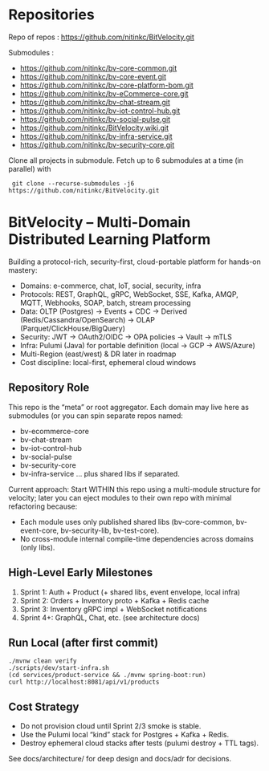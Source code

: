 # Repositories
Repo of repos : https://github.com/nitinkc/BitVelocity.git

Submodules :
- https://github.com/nitinkc/bv-core-common.git
- https://github.com/nitinkc/bv-core-event.git
- https://github.com/nitinkc/bv-core-platform-bom.git
- https://github.com/nitinkc/bv-eCommerce-core.git
- https://github.com/nitinkc/bv-chat-stream.git
- https://github.com/nitinkc/bv-iot-control-hub.git
- https://github.com/nitinkc/bv-social-pulse.git
- https://github.com/nitinkc/BitVelocity.wiki.git
- https://github.com/nitinkc/bv-infra-service.git
- https://github.com/nitinkc/bv-security-core.git

Clone all projects in submodule. Fetch up to 6 submodules at a time (in parallel) with 

```shell
 git clone --recurse-submodules -j6 https://github.com/nitinkc/BitVelocity.git
```

# BitVelocity – Multi-Domain Distributed Learning Platform

Building a protocol-rich, security-first, cloud-portable platform for hands-on mastery:
- Domains: e-commerce, chat, IoT, social, security, infra
- Protocols: REST, GraphQL, gRPC, WebSocket, SSE, Kafka, AMQP, MQTT, Webhooks, SOAP, batch, stream processing
- Data: OLTP (Postgres) → Events + CDC → Derived (Redis/Cassandra/OpenSearch) → OLAP (Parquet/ClickHouse/BigQuery)
- Security: JWT → OAuth2/OIDC → OPA policies → Vault → mTLS
- Infra: Pulumi (Java) for portable definition (local → GCP → AWS/Azure)
- Multi-Region (east/west) & DR later in roadmap
- Cost discipline: local-first, ephemeral cloud windows

## Repository Role
This repo is the “meta” or root aggregator. Each domain may live here as submodules (or you can spin separate repos named:
- bv-ecommerce-core
- bv-chat-stream
- bv-iot-control-hub
- bv-social-pulse
- bv-security-core
- bv-infra-service
… plus shared libs if separated.

Current approach: Start WITHIN this repo using a multi-module structure for velocity; later you can eject modules to their own repo with minimal refactoring because:
- Each module uses only published shared libs (bv-core-common, bv-event-core, bv-security-lib, bv-test-core).
- No cross-module internal compile-time dependencies across domains (only libs).

## High-Level Early Milestones
1. Sprint 1: Auth + Product (+ shared libs, event envelope, local infra)
2. Sprint 2: Orders + Inventory proto + Kafka + Redis cache
3. Sprint 3: Inventory gRPC impl + WebSocket notifications
4. Sprint 4+: GraphQL, Chat, etc. (see architecture docs)

## Run Local (after first commit)
```
./mvnw clean verify
./scripts/dev/start-infra.sh
(cd services/product-service && ./mvnw spring-boot:run)
curl http://localhost:8081/api/v1/products
```

## Cost Strategy
- Do not provision cloud until Sprint 2/3 smoke is stable.
- Use the Pulumi local “kind” stack for Postgres + Kafka + Redis.
- Destroy ephemeral cloud stacks after tests (pulumi destroy + TTL tags).

See docs/architecture/ for deep design and docs/adr for decisions.


